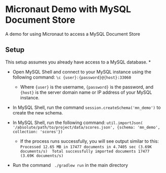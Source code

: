 # Micronaut Demo with MySQL Document Store

A demo for using Micronaut to access a MySQL Document Store

## Setup

This setup assumes you already have access to a MySQL database.
* 
* Open MySQL Shell and connect to your MySQL instance using the following command: `\c {user}:{password}@{host}:33060`

    * Where `{user}` is the username, `{password}` is the password, and `{host}` is the server domain name or IP address of your MySQL instance.
* In MySQL Shell, run the command `session.createSchema('mn_demo')` to create the new schema.
* In MySQL Shell, run the following command: `util.importJson( '/absolute/path/to/project/data/scores.json', {schema: 'mn_demo', collection: 'scores'})`

    * If the process runs successfully, you will see output similar to this:
      `Processed 12.65 MB in 17477 documents in 4.7405 sec (3.69K documents/s)  Total successfully imported documents 17477 (3.69K documents/s)`
* Run the command ` ./gradlew run` in the main directory